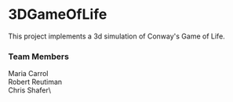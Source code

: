 # 3DGameOfLife
This project implements a 3d simulation of Conway's Game of Life.

### Team Members
Maria Carrol\
Robert Reutiman\
Chris Shafer\
